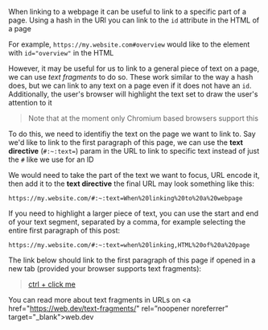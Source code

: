 When linking to a webpage it can be useful to link to a specific part of a page. Using a hash in the URl you can link to the `id` attribute in the HTML of a page

For example, `https://my.website.com#overview` would like to the element with `id="overview"` in the HTML

However, it may be useful for us to link to a general piece of text on a page, we can use _text fragments_ to do so. These work similar to the way a hash does, but we can link to any text on a page even if it does not have an `id`. Additionally, the user's browser will highlight the text set to draw the user's attention to it

> Note that at the moment only Chromium based browsers support this

To do this, we need to identifiy the text on the page we want to link to. Say we'd like to link to the first paragraph of this page, we can use the **text directive** (`#:~:text=`) param in the URL to link to specific text instead of just the `#` like we use for an ID

We would need to take the part of the text we want to focus, URL encode it, then add it to the **text directive** the final URL may look something like this:

```
https://my.website.com/#:~:text=When%20linking%20to%20a%20webpage
```

If you need to highlight a larger piece of text, you can use the start and end of your text segment, separated by a comma, for example selecting the entire first paragraph of this post:

```
https://my.website.com/#:~:text=when%20linking,HTML%20of%20a%20page
```

The link below should link to the first paragraph of this page if opened in a new tab (provided your browser supports text fragments):

> [ctrl + click me](#:~:text=when%20linking,HTML%20of%20a%20page)

You can read more about text fragments in URLs on <a href="https://web.dev/text-fragments/" rel=”noopener noreferrer” target="\_blank">web.dev</a>
